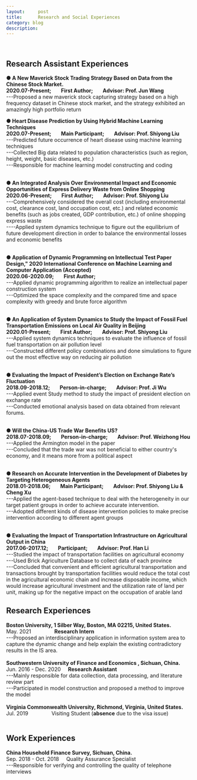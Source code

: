 ```yaml
---
layout:     post
title:      Research and Social Experiences
category: blog
description: 
---
```

<br>
<h2>Research Assistant Experiences</h2>






<b>● A New Maverick Stock Trading Strategy Based on Data from the Chinese Stock Market.</b><br>
<b>2020.07-Present; &nbsp;&nbsp;&nbsp;&nbsp;&nbsp;&nbsp; First Author; &nbsp;&nbsp;&nbsp;&nbsp;&nbsp;&nbsp; Advisor: Prof. Jun Wang</b><br>
---Proposed a new maverick stock capturing strategy based on a high frequency dataset in Chinese stock market, and the strategy exhibited an amazingly high portfolio return


<b>● Heart Disease Prediction by Using Hybrid Machine Learning Techniques</b><br>
<b>2020.07-Present; &nbsp;&nbsp;&nbsp;&nbsp;&nbsp;&nbsp; Main Participant; &nbsp;&nbsp;&nbsp;&nbsp;&nbsp;&nbsp; Advisor: Prof. Shiyong Liu</b><br>
---Predicted future occurrence of heart disease using machine learning techniques<br> 
---Collected Big data related to population characteristics (such as region, height, weight, basic diseases, etc.)<br>
---Responsible for machine learning model constructing and coding<br>
<br>

<b>● An Integrated Analysis Over Environmental Impact and Economic Opportunities of Express Delivery Waste from Online Shopping </b><br> 
<b>2020.06-Present; &nbsp;&nbsp;&nbsp;&nbsp;&nbsp;&nbsp; First Author; &nbsp;&nbsp;&nbsp;&nbsp;&nbsp;&nbsp; Advisor: Prof. Shiyong Liu</b><br>
---Comprehensively considered the overall cost (including environmental cost, clearance cost, land occupation cost, etc.) and related economic benefits (such as jobs created, GDP contribution, etc.) of online shopping express waste<br> 
----Applied system dynamics technique to figure out the equilibrium of future development direction in order to balance the environmental losses and economic benefits<br> 
<br>

<b>● Application of Dynamic Programming on Intellectual Test Paper Design," 2020 International Conference on Machine Learning and Computer Application (Accepted)</b><br>
<b>2020.06-2020.09; &nbsp;&nbsp;&nbsp;&nbsp;&nbsp;&nbsp; First Author; &nbsp;&nbsp;&nbsp;&nbsp;&nbsp;&nbsp; </b><br>
---Applied dynamic programming algorithm to realize an intellectual paper construction system<br>
---Optimized the space complexity and the compared time and space complexity with greedy and brute force algorithm<br>
<br>
  
<b>● An Application of System Dynamics to Study the Impact of Fossil Fuel Transportation Emissions on Local Air Quality in Beijing</b><br>
<b>2020.01-Present; &nbsp;&nbsp;&nbsp;&nbsp;&nbsp;&nbsp; First Author; &nbsp;&nbsp;&nbsp;&nbsp;&nbsp;&nbsp; Advisor: Prof. Shiyong Liu</b><br>
---Applied system dynamics techniques to evaluate the influence of fossil fuel transportation on air pollution level<br>
---Constructed different policy combinations and done simulations to figure out the most effective way on reducing air pollution<br>
<br>

<b>● Evaluating the Impact of President’s Election on Exchange Rate’s Fluctuation</b><br>
<b>2018.09-2018.12; &nbsp;&nbsp;&nbsp;&nbsp;&nbsp;&nbsp; Person-in-charge; &nbsp;&nbsp;&nbsp;&nbsp;&nbsp;&nbsp; Advisor: Prof. Ji Wu</b><br> 
---Applied event Study method to study the impact of president election on exchange rate<br> 
---Conducted emotional analysis based on data obtained from relevant forums.<br> 
<br>


<b>● Will the China-US Trade War Benefits US?</b><br>
<b>2018.07-2018.09; &nbsp;&nbsp;&nbsp;&nbsp;&nbsp;&nbsp; Person-in-charge; &nbsp;&nbsp;&nbsp;&nbsp;&nbsp;&nbsp; Advisor: Prof. Weizhong Hou</b><br>
---Applied the Armington model in the paper<br>
---Concluded that the trade war was not beneficial to either country's economy, and it means more from a political aspect<br>
<br>


<b>● Research on Accurate Intervention in the Development of Diabetes by Targeting Heterogeneous Agents</b><br>
<b>2018.01-2018.06; &nbsp;&nbsp;&nbsp;&nbsp;&nbsp;&nbsp; Main Participant; &nbsp;&nbsp;&nbsp;&nbsp;&nbsp;&nbsp; Advisor: Prof. Shiyong Liu & Cheng Xu</b><br>
---Applied the agent-based technique to deal with the heterogeneity in our target patient groups in order to achieve accurate intervention.<br>
---Adopted different kinds of disease intervention policies to make precise intervention according to different agent groups<br>
<br>



<b>● Evaluating the Impact of Transportation Infrastructure on Agricultural Output in China</b><br>
<b>2017.06-2017.12; &nbsp;&nbsp;&nbsp;&nbsp;&nbsp;&nbsp; Participant; &nbsp;&nbsp;&nbsp;&nbsp;&nbsp;&nbsp; Advisor: Prof. Han Li</b><br>
---Studied the impact of transportation facilities on agricultural economy<br>
---Used Brick Agriculture Database to collect data of each province<br>
---Concluded that convenient and efficient agricultural transportation and transactions brought by transportation facilities would reduce the total cost in the agricultural economic chain and increase disposable income, which would increase agricultural investment and the utilization rate of land per unit, making up for the negative impact on the occupation of arable land<br>

<h2>Research Experiences</h2>
<b>Boston University, 1 Silber Way, Boston, MA 02215, United States.</b><br>
May. 2021 &nbsp;&nbsp;&nbsp;&nbsp;&nbsp;&nbsp;&nbsp;&nbsp;&nbsp;&nbsp;&nbsp;&nbsp;&nbsp;&nbsp;&nbsp;<b>Research Intern</b> <br>
---Proposed an interdisciplinary application in information system area to capture the dynamic change and help explain the existing contradictory results in the IS area.<br>
<br>
<b>Southwestern University of Finance and Economics , Sichuan, China.</b><br>
Jun. 2016 - Dec. 2020	&nbsp;&nbsp;&nbsp; <b>Research Assistant</b><br>
---Mainly responsible for data collection, data processing, and literature review part<br>
---Participated in model construction and proposed a method to improve the model<br>
<br>
<b>Virginia Commonwealth University, Richmond, Virginia, United States.</b><br>
Jul. 2019 &nbsp;&nbsp;&nbsp;&nbsp;&nbsp;&nbsp;&nbsp;&nbsp;&nbsp;&nbsp;&nbsp;&nbsp;&nbsp;&nbsp;&nbsp;Visiting Student (<b>absence</b> due to the visa issue)<br>
<br>

<h2>Work Experiences</h2>
<b>China Household Finance Survey, Sichuan, China.</b><br>
Sep. 2018 - Oct. 2018	&nbsp;&nbsp;&nbsp; Quality Assurance Specialist<br>
---Responsible for verifying and controlling the quality of telephone interviews<br>


